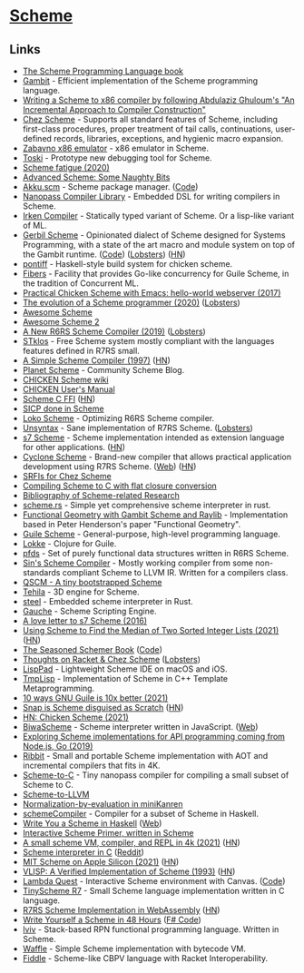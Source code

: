 # [Scheme](https://call-cc.org/)

## Links

- [The Scheme Programming Language book](https://www.scheme.com/tspl4/)
- [Gambit](https://github.com/gambit/gambit) - Efficient implementation of the Scheme programming language.
- [Writing a Scheme to x86 compiler by following Abdulaziz Ghuloum's "An Incremental Approach to Compiler Construction"](https://github.com/mrnugget/scheme_x86)
- [Chez Scheme](https://github.com/cisco/ChezScheme) - Supports all standard features of Scheme, including first-class procedures, proper treatment of tail calls, continuations, user-defined records, libraries, exceptions, and hygienic macro expansion.
- [Zabavno x86 emulator](https://github.com/weinholt/zabavno) - x86 emulator in Scheme.
- [Toski](https://kennethfriedman.org/projects/toski/) - Prototype new debugging tool for Scheme.
- [Scheme fatigue (2020)](https://hyper.dev/blog/yet-another-scheme.html)
- [Advanced Scheme: Some Naughty Bits](https://people.csail.mit.edu/jhbrown/scheme/)
- [Akku.scm](https://akkuscm.org/) - Scheme package manager. ([Code](https://gitlab.com/akkuscm/akku))
- [Nanopass Compiler Library](https://github.com/nanopass/nanopass-framework-scheme) - Embedded DSL for writing compilers in Scheme.
- [Irken Compiler](https://github.com/samrushing/irken-compiler) - Statically typed variant of Scheme. Or a lisp-like variant of ML.
- [Gerbil Scheme](https://cons.io/) - Opinionated dialect of Scheme designed for Systems Programming, with a state of the art macro and module system on top of the Gambit runtime. ([Code](https://github.com/vyzo/gerbil)) ([Lobsters](https://lobste.rs/s/c29wn2/gerbil_scheme)) ([HN](https://news.ycombinator.com/item?id=20585637))
- [pontiff](https://github.com/sylphbio/pontiff) - Haskell-style build system for chicken scheme.
- [Fibers](https://github.com/wingo/fibers) - Facility that provides Go-like concurrency for Guile Scheme, in the tradition of Concurrent ML.
- [Practical Chicken Scheme with Emacs: hello-world webserver (2017)](https://www.youtube.com/watch?v=eXB3I3S3vJc)
- [The evolution of a Scheme programmer (2020)](https://erkin.party/blog/200715/evolution/) ([Lobsters](https://lobste.rs/s/ao7qpz/evolution_scheme_programmer))
- [Awesome Scheme](https://github.com/schemedoc/awesome-scheme)
- [Awesome Scheme 2](https://github.com/theodesp/awesome-scheme)
- [A New R6RS Scheme Compiler (2019)](https://weinholt.se/articles/new-r6rs-compiler/) ([Lobsters](https://lobste.rs/s/6gbneg/new_r6rs_scheme_compiler))
- [STklos](https://stklos.net/index.html) - Free Scheme system mostly compliant with the languages features defined in R7RS small.
- [A Simple Scheme Compiler (1997)](https://www.cs.utexas.edu/ftp/garbage/cs345/schintro-v14/schintro_142.html#SEC271) ([HN](https://news.ycombinator.com/item?id=24257488))
- [Planet Scheme](http://www.scheme.dk/planet/) - Community Scheme Blog.
- [CHICKEN Scheme wiki](https://wiki.call-cc.org/)
- [CHICKEN User's Manual](http://wiki.call-cc.org/man/5/The%20User%27s%20Manual)
- [Scheme C FFI](https://github.com/Mathieu-Desrochers/Schemings) ([HN](https://news.ycombinator.com/item?id=23860977))
- [SICP done in Scheme](https://github.com/kana/sicp)
- [Loko Scheme](https://scheme.fail/) - Optimizing R6RS Scheme compiler.
- [Unsyntax](https://www.unsyntax.org/) - Sane implementation of R7RS Scheme. ([Lobsters](https://lobste.rs/s/xszs7d/unsyntax_sane_implementation_r7rs))
- [s7 Scheme](https://ccrma.stanford.edu/software/snd/snd/s7.html) - Scheme implementation intended as extension language for other applications. ([HN](https://news.ycombinator.com/item?id=24687031))
- [Cyclone Scheme](https://github.com/justinethier/cyclone) - Brand-new compiler that allows practical application development using R7RS Scheme. ([Web](https://justinethier.github.io/cyclone/)) ([HN](https://news.ycombinator.com/item?id=24696939))
- [SRFIs for Chez Scheme](https://github.com/arcfide/chez-srfi)
- [Compiling Scheme to C with flat closure conversion](http://matt.might.net/articles/compiling-scheme-to-c/)
- [Bibliography of Scheme-related Research](https://github.com/schemedoc/bibliography)
- [scheme.rs](https://github.com/isamert/scheme.rs) - Simple yet comprehensive scheme interpreter in rust.
- [Functional Geometry with Gambit Scheme and Raylib](https://github.com/georgjz/functional-geometry-gambit-scheme) - Implementation based in Peter Henderson's paper "Functional Geometry".
- [Guile Scheme](https://www.gnu.org/software/guile/) - General-purpose, high-level programming language.
- [Lokke](https://github.com/lokke-org/lokke) - Clojure for Guile.
- [pfds](https://github.com/ijp/pfds) - Set of purely functional data structures written in R6RS Scheme.
- [Sin's Scheme Compiler](https://github.com/sinistersnare/SinScheme) - Mostly working compiler from some non-standards compliant Scheme to LLVM IR. Written for a compilers class.
- [QSCM - A tiny bootstrapped Scheme](https://c9x.me/qscm/)
- [Tehila](https://github.com/sgrove/tehila) - 3D engine for Scheme.
- [steel](https://github.com/mattwparas/steel) - Embedded scheme interpreter in Rust.
- [Gauche](https://github.com/shirok/Gauche) - Scheme Scripting Engine.
- [A love letter to s7 Scheme (2016)](https://carloscarrasco.com/love-letter-to-s7-scheme/)
- [Using Scheme to Find the Median of Two Sorted Integer Lists (2021)](https://www.erichgrunewald.com/posts/using-scheme-to-find-the-median-of-two-sorted-integer-lists/) ([HN](https://news.ycombinator.com/item?id=27403666))
- [The Seasoned Schemer Book](https://mitpress.mit.edu/books/seasoned-schemer-second-edition) ([Code](https://github.com/pkrumins/the-seasoned-schemer))
- [Thoughts on Racket & Chez Scheme](https://beautifulracket.com/appendix/racket-and-chez-scheme.html) ([Lobsters](https://lobste.rs/s/rtfpg6/thoughts_on_racket_chez_scheme))
- [LispPad](http://lisppad.objecthub.net/) - Lightweight Scheme IDE on macOS and iOS.
- [TmpLisp](https://github.com/tdp2110/TmpLisp) - Implementation of Scheme in C++ Template Metaprogramming.
- [10 ways GNU Guile is 10x better (2021)](https://www.draketo.de/software/guile-10x.html)
- [Snap is Scheme disguised as Scratch](https://people.eecs.berkeley.edu/~bh/snap/baby3.pdf) ([HN](https://news.ycombinator.com/item?id=28337196))
- [HN: Chicken Scheme (2021)](https://news.ycombinator.com/item?id=28397785)
- [BiwaScheme](https://github.com/biwascheme/biwascheme) - Scheme interpreter written in JavaScript. ([Web](https://www.biwascheme.org/))
- [Exploring Scheme implementations for API programming coming from Node.js, Go (2019)](https://taoofmac.com/space/blog/2019/06/20/2310)
- [Ribbit](https://github.com/udem-dlteam/ribbit) - Small and portable Scheme implementation with AOT and incremental compilers that fits in 4K.
- [Scheme-to-C](https://github.com/akeep/scheme-to-c) - Tiny nanopass compiler for compiling a small subset of Scheme to C.
- [Scheme-to-LLVM](https://github.com/akeep/scheme-to-llvm)
- [Normalization-by-evaluation in miniKanren](https://github.com/webyrd/normalization-by-evaluation)
- [schemeCompiler](https://github.com/mhuesch/schemeCompiler) - Compiler for a subset of Scheme in Haskell.
- [Write You a Scheme in Haskell](https://github.com/write-you-a-scheme-v2/scheme) ([Web](https://www.wespiser.com/writings/wyas/home.html))
- [Interactive Scheme Primer, written in Scheme](https://github.com/webyrd/scheme-primer)
- [A small scheme VM, compiler, and REPL in 4k (2021)](https://dl.acm.org/doi/10.1145/3486606.3486783) ([HN](https://news.ycombinator.com/item?id=29348033))
- [Scheme interpreter in C](https://github.com/TectonicFury/CSCMIC) ([Reddit](https://www.reddit.com/r/ProgrammingLanguages/comments/r3zpgc/a_barely_usable_interpreter_for_a_subset_of/))
- [MIT Scheme on Apple Silicon (2021)](https://kennethfriedman.org/thoughts/2021/mit-scheme-on-apple-silicon/) ([HN](https://news.ycombinator.com/item?id=29707604))
- [VLISP: A Verified Implementation of Scheme (1993)](http://mirror.informatimago.com/scheme/repository.readscheme.org/ftp/papers/vlisp-lasc/vlisp.pdf) ([HN](https://news.ycombinator.com/item?id=29728783))
- [Lambda Quest](https://lambda.quest/) - Interactive Scheme environment with Canvas. ([Code](https://github.com/katspaugh/lambda.quest))
- [TinyScheme R7](https://github.com/RodionGork/tinyscheme) - Small Scheme language implementation written in C language.
- [R7RS Scheme Implementation in WebAssembly](https://github.com/PollRobots/scheme) ([HN](https://news.ycombinator.com/item?id=29773927))
- [Write Yourself a Scheme in 48 Hours](https://en.wikibooks.org/wiki/Write_Yourself_a_Scheme_in_48_Hours) ([F# Code](https://github.com/pangwa/write-yourself-a-scheme-doc))
- [lviv](https://github.com/kwantam/lviv) - Stack-based RPN functional programming language. Written in Scheme.
- [Waffle](https://github.com/playXE/waffle-scheme) - Simple Scheme implementation with bytecode VM.
- [Fiddle](https://github.com/maxsnew/modal-scheme) - Scheme-like CBPV language with Racket Interoperability.